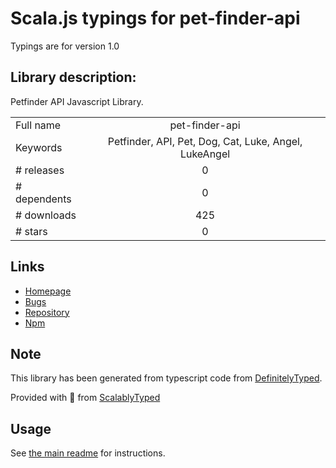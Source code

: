 
# Scala.js typings for pet-finder-api

Typings are for version 1.0

## Library description:
Petfinder API Javascript Library.

|                    |                 |
| ------------------ | :-------------: |
| Full name          | pet-finder-api |
| Keywords           | Petfinder, API, Pet, Dog, Cat, Luke, Angel, LukeAngel |
| # releases         | 0 |
| # dependents       | 0 |
| # downloads        | 425 |
| # stars            | 0 |

## Links
- [Homepage](https://github.com/drlukeangel/Pet-Finder-API-Javascript-Library)
- [Bugs](https://github.com/drlukeangel/Pet-Finder-API-Javascript-Library/issues)
- [Repository](https://github.com/drlukeangel/Pet-Finder-API-Javascript-Library)
- [Npm](https://www.npmjs.com/package/pet-finder-api)
    


## Note
This library has been generated from typescript code from [DefinitelyTyped](https://definitelytyped.org).

Provided with :purple_heart: from [ScalablyTyped](https://github.com/oyvindberg/ScalablyTyped)

## Usage
See [the main readme](../../readme.md) for instructions.


